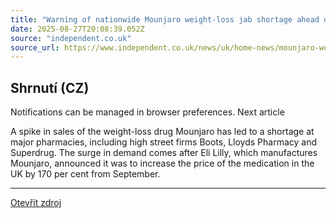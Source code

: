 ```yaml
---
title: "Warning of nationwide Mounjaro weight-loss jab shortage ahead of UK price hike"
date: 2025-08-27T20:08:39.052Z
source: "independent.co.uk"
source_url: https://www.independent.co.uk/news/uk/home-news/mounjaro-weight-loss-drugs-superdrug-pharmacy-b2815006.html
---
```


## Shrnutí (CZ)
Notifications can be managed in browser preferences. Next article

A spike in sales of the weight-loss drug Mounjaro has led to a shortage at major pharmacies, including high street firms Boots, Lloyds Pharmacy and Superdrug. The surge in demand comes after Eli Lilly, which manufactures Mounjaro, announced it was to increase the price of the medication in the UK by 170 per cent from September.

---

[Otevřít zdroj](https://www.independent.co.uk/news/uk/home-news/mounjaro-weight-loss-drugs-superdrug-pharmacy-b2815006.html)
